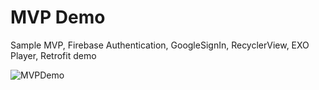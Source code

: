# MVP Demo
Sample MVP, Firebase Authentication, GoogleSignIn, RecyclerView, EXO Player, Retrofit demo

![MVPDemo](https://github.com/jahangirkabir/MVPDemo/blob/master/mvpdemo.gif)

